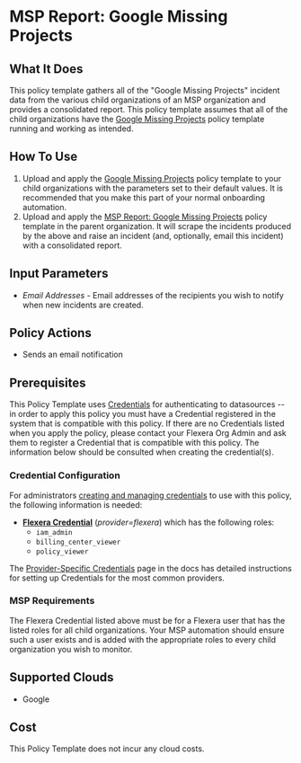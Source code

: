 # MSP Report: Google Missing Projects

## What It Does

This policy template gathers all of the "Google Missing Projects" incident data from the various child organizations of an MSP organization and provides a consolidated report. This policy template assumes that all of the child organizations have the [Google Missing Projects](https://github.com/flexera-public/policy_templates/tree/master/automation/google/google_missing_projects/google_missing_projects.pt) policy template running and working as intended.

## How To Use

1. Upload and apply the [Google Missing Projects](https://github.com/flexera-public/policy_templates/tree/master/automation/google/google_missing_projects/google_missing_projects.pt) policy template to your child organizations with the parameters set to their default values. It is recommended that you make this part of your normal onboarding automation.
2. Upload and apply the [MSP Report: Google Missing Projects](https://github.com/flexera-public/policy_templates/tree/master/automation/google/google_missing_projects_msp/google_missing_projects_msp.pt) policy template in the parent organization. It will scrape the incidents produced by the above and raise an incident (and, optionally, email this incident) with a consolidated report.

## Input Parameters

- *Email Addresses* - Email addresses of the recipients you wish to notify when new incidents are created.

## Policy Actions

- Sends an email notification

## Prerequisites

This Policy Template uses [Credentials](https://docs.flexera.com/flexera/EN/Automation/ManagingCredentialsExternal.htm) for authenticating to datasources -- in order to apply this policy you must have a Credential registered in the system that is compatible with this policy. If there are no Credentials listed when you apply the policy, please contact your Flexera Org Admin and ask them to register a Credential that is compatible with this policy. The information below should be consulted when creating the credential(s).

### Credential Configuration

For administrators [creating and managing credentials](https://docs.flexera.com/flexera/EN/Automation/ManagingCredentialsExternal.htm) to use with this policy, the following information is needed:

- [**Flexera Credential**](https://docs.flexera.com/flexera/EN/Automation/ProviderCredentials.htm) (*provider=flexera*) which has the following roles:
  - `iam_admin`
  - `billing_center_viewer`
  - `policy_viewer`

The [Provider-Specific Credentials](https://docs.flexera.com/flexera/EN/Automation/ProviderCredentials.htm) page in the docs has detailed instructions for setting up Credentials for the most common providers.

### MSP Requirements

The Flexera Credential listed above must be for a Flexera user that has the listed roles for all child organizations. Your MSP automation should ensure such a user exists and is added with the appropriate roles to every child organization you wish to monitor.

## Supported Clouds

- Google

## Cost

This Policy Template does not incur any cloud costs.
